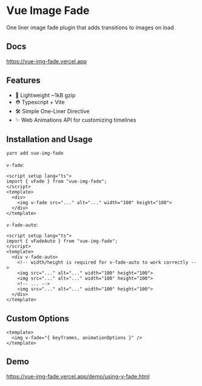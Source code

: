 # Vue Image Fade
One liner image fade plugin that adds transitions to images on load.

## Docs
https://vue-img-fade.vercel.app

## Features
- 🚥 Lightweight ~1kB gzip
- ️️⛑️ Typescript + Vite
- 🛠️ Simple One-Liner Directive
- ✨ Web Animations API for customizing timelines

## Installation and Usage
```sh
yarn add vue-img-fade
```

`v-fade`:
```vue
<script setup lang="ts">
import { vFade } from "vue-img-fade";
</script>
<template>
  <div>
    <img v-fade src="..." alt="..." width="100" height="100">
  </div>
</template>
```

`v-fade-auto`:
```vue
<script setup lang="ts">
import { vFadeAuto } from "vue-img-fade";
</script>
<template>
  <div v-fade-auto>
    <!-- width/height is required for v-fade-auto to work correctly -->
    <img src="..." alt="..." width="100" height="100">
    <img src="..." alt="..." width="100" height="100">
    <!-- ... -->
    <img src="..." alt="..." width="100" height="100">
  </div>
</template>
```

## Custom Options
```vue
<template>
  <img v-fade="{ keyframes, animationOptions }" />
</template>
```

## Demo
https://vue-img-fade.vercel.app/demo/using-v-fade.html
